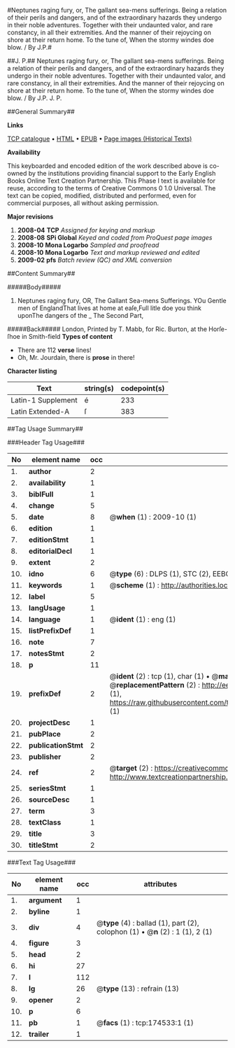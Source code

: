 #Neptunes raging fury, or, The gallant sea-mens sufferings. Being a relation of their perils and dangers, and of the extraordinary hazards they undergo in their noble adventures. Together with their undaunted valor, and rare constancy, in all their extremities. And the manner of their rejoycing on shore at their return home. To the tune of, When the stormy windes doe blow. / By J.P.#

##J. P.##
Neptunes raging fury, or, The gallant sea-mens sufferings. Being a relation of their perils and dangers, and of the extraordinary hazards they undergo in their noble adventures. Together with their undaunted valor, and rare constancy, in all their extremities. And the manner of their rejoycing on shore at their return home. To the tune of, When the stormy windes doe blow. / By J.P.
J. P.

##General Summary##

**Links**

[TCP catalogue](http://www.ota.ox.ac.uk/tcp/)  • 
[HTML](http://tei.it.ox.ac.uk/tcp/Texts-HTML/free/B04/B04898.html)  • 
[EPUB](http://tei.it.ox.ac.uk/tcp/Texts-EPUB/free/B04/B04898.epub) • 
[Page images (Historical Texts)](https://data.historicaltexts.jisc.ac.uk/view?pubId=eebo-47012566e&pageId=eebo-47012566e-174533-1)

**Availability**

This keyboarded and encoded edition of the
	       work described above is co-owned by the institutions
	       providing financial support to the Early English Books
	       Online Text Creation Partnership. This Phase I text is
	       available for reuse, according to the terms of Creative
	       Commons 0 1.0 Universal. The text can be copied,
	       modified, distributed and performed, even for
	       commercial purposes, all without asking permission.

**Major revisions**

1. __2008-04__ __TCP__ *Assigned for keying and markup*
1. __2008-08__ __SPi Global__ *Keyed and coded from ProQuest page images*
1. __2008-10__ __Mona Logarbo__ *Sampled and proofread*
1. __2008-10__ __Mona Logarbo__ *Text and markup reviewed and edited*
1. __2009-02__ __pfs__ *Batch review (QC) and XML conversion*

##Content Summary##

#####Body#####

1. Neptunes raging fury, OR, The Gallant Sea-mens Sufferings.
YOu Gentle men of EnglandThat lives at home at eaſe,Full litle doe you think uponThe dangers of the 
    _ The Second Part,

#####Back#####
London, Printed by T. Mabb, for Ric. Burton, at the Horſe-ſhoe in Smith-field
**Types of content**

  * There are 112 **verse** lines!
  * Oh, Mr. Jourdain, there is **prose** in there!

**Character listing**


|Text|string(s)|codepoint(s)|
|---|---|---|
|Latin-1 Supplement|é|233|
|Latin Extended-A|ſ|383|

##Tag Usage Summary##

###Header Tag Usage###

|No|element name|occ|attributes|
|---|---|---|---|
|1.|__author__|2||
|2.|__availability__|1||
|3.|__biblFull__|1||
|4.|__change__|5||
|5.|__date__|8| @__when__ (1) : 2009-10 (1)|
|6.|__edition__|1||
|7.|__editionStmt__|1||
|8.|__editorialDecl__|1||
|9.|__extent__|2||
|10.|__idno__|6| @__type__ (6) : DLPS (1), STC (2), EEBO-CITATION (1), OCLC (1), VID (1)|
|11.|__keywords__|1| @__scheme__ (1) : http://authorities.loc.gov/ (1)|
|12.|__label__|5||
|13.|__langUsage__|1||
|14.|__language__|1| @__ident__ (1) : eng (1)|
|15.|__listPrefixDef__|1||
|16.|__note__|7||
|17.|__notesStmt__|2||
|18.|__p__|11||
|19.|__prefixDef__|2| @__ident__ (2) : tcp (1), char (1)  •  @__matchPattern__ (2) : ([0-9\-]+):([0-9IVX]+) (1), (.+) (1)  •  @__replacementPattern__ (2) : http://eebo.chadwyck.com/downloadtiff?vid=$1&page=$2 (1), https://raw.githubusercontent.com/textcreationpartnership/Texts/master/tcpchars.xml#$1 (1)|
|20.|__projectDesc__|1||
|21.|__pubPlace__|2||
|22.|__publicationStmt__|2||
|23.|__publisher__|2||
|24.|__ref__|2| @__target__ (2) : https://creativecommons.org/publicdomain/zero/1.0/ (1), http://www.textcreationpartnership.org/docs/. (1)|
|25.|__seriesStmt__|1||
|26.|__sourceDesc__|1||
|27.|__term__|3||
|28.|__textClass__|1||
|29.|__title__|3||
|30.|__titleStmt__|2||


###Text Tag Usage###

|No|element name|occ|attributes|
|---|---|---|---|
|1.|__argument__|1||
|2.|__byline__|1||
|3.|__div__|4| @__type__ (4) : ballad (1), part (2), colophon (1)  •  @__n__ (2) : 1 (1), 2 (1)|
|4.|__figure__|3||
|5.|__head__|2||
|6.|__hi__|27||
|7.|__l__|112||
|8.|__lg__|26| @__type__ (13) : refrain (13)|
|9.|__opener__|2||
|10.|__p__|6||
|11.|__pb__|1| @__facs__ (1) : tcp:174533:1 (1)|
|12.|__trailer__|1||

